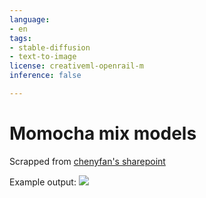 ```yaml
---
language:
- en
tags:
- stable-diffusion
- text-to-image
license: creativeml-openrail-m
inference: false

---
```

# Momocha mix models
Scrapped from [chenyfan's sharepoint](https://cyfan-my.sharepoint.com/:f:/g/personal/chenyfan_cyfan_onmicrosoft_com/EilOWB40m3ZJn6ahczIUIs4B6v0XvizO5YorOhG_5eYSUw?e=ZyP7qE)

Example output:
![](https://i.ibb.co/T1Gp5yg/photo-2022-11-09-15-54-30.jpg)
